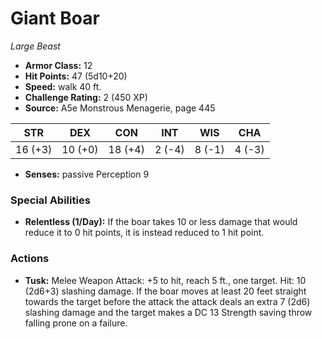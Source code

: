 # Giant Boar

*Large* *Beast*

- **Armor Class:** 12
- **Hit Points:** 47 (5d10+20)
- **Speed:** walk 40 ft.
- **Challenge Rating:** 2 (450 XP)
- **Source:** A5e Monstrous Menagerie, page 445

| STR | DEX | CON | INT | WIS | CHA |
| --- | --- | --- | --- | --- | --- |
| 16 (+3) | 10 (+0) | 18 (+4) | 2 (-4) | 8 (-1) | 4 (-3) |

- **Senses:** passive Perception 9

### Special Abilities

- **Relentless (1/Day):** If the boar takes 10 or less damage that would reduce it to 0 hit points, it is instead reduced to 1 hit point.

### Actions

- **Tusk:** Melee Weapon Attack: +5 to hit, reach 5 ft., one target. Hit: 10 (2d6+3) slashing damage. If the boar moves at least 20 feet straight towards the target before the attack  the attack deals an extra 7 (2d6) slashing damage and the target makes a DC 13 Strength saving throw  falling prone on a failure.


